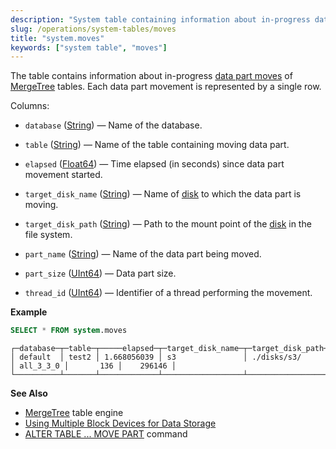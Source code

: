 ```yaml
---
description: "System table containing information about in-progress data part moves of MergeTree tables. Each data part movement is represented by a single row."
slug: /operations/system-tables/moves
title: "system.moves"
keywords: ["system table", "moves"]
---
```


The table contains information about in-progress [data part moves](/sql-reference/statements/alter/partition#move-partitionpart) of [MergeTree](/engines/table-engines/mergetree-family/mergetree.md) tables. Each data part movement is represented by a single row.

Columns:

- `database` ([String](/sql-reference/data-types/string.md)) — Name of the database.

- `table` ([String](/sql-reference/data-types/string.md)) — Name of the table containing moving data part.

- `elapsed` ([Float64](../../sql-reference/data-types/float.md)) — Time elapsed (in seconds) since data part movement started.

- `target_disk_name` ([String](disks.md)) — Name of [disk](/docs/operations/system-tables/disks/) to which the data part is moving.

- `target_disk_path` ([String](disks.md)) — Path to the mount point of the [disk](/docs/operations/system-tables/disks/) in the file system.

- `part_name` ([String](/sql-reference/data-types/string.md)) — Name of the data part being moved.

- `part_size` ([UInt64](../../sql-reference/data-types/int-uint.md)) — Data part size.

- `thread_id` ([UInt64](../../sql-reference/data-types/int-uint.md)) — Identifier of a thread performing the movement.

**Example**

```sql
SELECT * FROM system.moves
```

```response
┌─database─┬─table─┬─────elapsed─┬─target_disk_name─┬─target_disk_path─┬─part_name─┬─part_size─┬─thread_id─┐
│ default  │ test2 │ 1.668056039 │ s3               │ ./disks/s3/      │ all_3_3_0 │       136 │    296146 │
└──────────┴───────┴─────────────┴──────────────────┴──────────────────┴───────────┴───────────┴───────────┘
```

**See Also**

- [MergeTree](/engines/table-engines/mergetree-family/mergetree.md) table engine
- [Using Multiple Block Devices for Data Storage](/docs/engines/table-engines/mergetree-family/mergetree#table_engine-mergetree-multiple-volumes)
- [ALTER TABLE ... MOVE PART](/docs/sql-reference/statements/alter/partition#move-partitionpart) command
